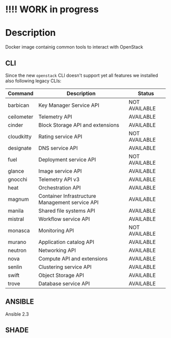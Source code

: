 # !!!! WORK in progress

# Description

Docker image containig common tools to interact with OpenStack

## CLI

Since the new `openstack` CLI doesn't support yet all features we installed also following legacy CLIs:

| Command | Description | Status |
| --- | --- | --- |
| barbican | Key Manager Service API | NOT AVAILABLE |
| ceilometer | Telemetry API | AVAILABLE |
| cinder | Block Storage API and extensions | AVAILABLE |
| cloudkitty | Rating service API | NOT AVAILABLE
| designate | DNS service API | AVAILABLE |
| fuel | Deployment service API | NOT AVAILABLE
| glance | Image service API | AVAILABLE |
| gnocchi | Telemetry API v3 | AVAILABLE |
| heat | Orchestration API | AVAILABLE |
| magnum | Container Infrastructure Management service API | AVAILABLE |
| manila | Shared file systems API | AVAILABLE |
| mistral | Workflow service API | AVAILABLE |
| monasca | Monitoring API | NOT AVAILABLE
| murano | Application catalog API | AVAILABLE |
| neutron | Networking API | AVAILABLE |
| nova | Compute API and extensions | AVAILABLE |
| senlin | Clustering service API | AVAILABLE |
| swift | Object Storage API | AVAILABLE |
| trove | Database service API | AVAILABLE |

## ANSIBLE

Ansible 2.3

## SHADE